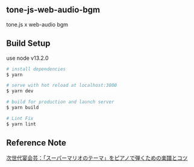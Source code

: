 ## tone-js-web-audio-bgm
tone.js x web-audio bgm

## Build Setup
use node v13.2.0

``` bash
# install dependencies
$ yarn

# serve with hot reload at localhost:3000
$ yarn dev

# build for production and launch server
$ yarn build

# Lint Fix
$ yarn lint

```

## Reference Note
[次世代宴会芸：「スーパーマリオのテーマ」をピアノで弾くための楽譜とコツ](https://dailynewsagency.com/2010/10/02/super_mario_music/)
